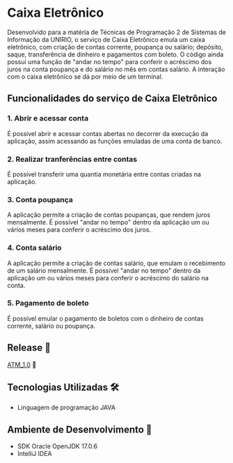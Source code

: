 
# Caixa Eletrônico
Desenvolvido para a matéria de Técnicas de Programação 2 de Sistemas de Informação da UNIRIO, o serviço de Caixa Eletrônico emula um caixa eletrônico, com criação de contas corrente, poupança ou salário; depósito, saque, transferência de dinheiro e pagamentos com boleto. O código ainda possui uma função de "andar no tempo" para conferir o acréscimo dos juros na conta poupança e do salário no mês em contas salário.
A interação com o caixa eletrônico se dá por meio de um terminal.


## Funcionalidades do serviço de Caixa Eletrônico

### 1. Abrir e acessar conta
É possível abrir e acessar contas abertas no decorrer da execução da aplicação, assim acessando as funções emuladas de uma conta de banco.

### 2. Realizar tranferências entre contas
É possível transferir uma quantia monetária entre contas criadas na aplicação.

### 3. Conta poupança
A aplicação permite a criação de contas poupanças, que rendem juros mensalmente. É possível "andar no tempo" dentro da aplicação um ou vários meses para conferir o acréscimo dos juros.


### 4. Conta salário
A aplicação permite a criação de contas salário, que emulam o recebimento de um salário mensalmente. É possível "andar no tempo" dentro da aplicação um ou vários meses para conferir o acréscimo do salário na conta.

### 5. Pagamento de boleto
É possível emular o pagamento de boletos com o dinheiro de contas corrente, salário ou poupança.


## Release 🚀
 [ATM_1.0](https://github.com/Mad-Clap/ATM_Machine/releases/tag/ATM_1.0) 🔗


## Tecnologias Utilizadas 🛠️
* Linguagem de programação JAVA

## Ambiente de Desenvolvimento 🧰

* SDK Oracle OpenJDK 17.0.6
* IntelliJ IDEA


